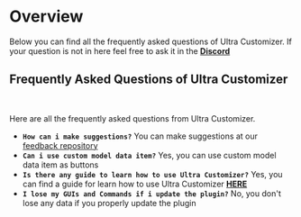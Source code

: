 # Overview
Below you can find all the frequently asked questions of Ultra Customizer. If your question is not in here feel free to ask it in the **[Discord](https://discord.gg/3JuHDm8)**
<br>

## Frequently Asked Questions of Ultra Customizer
<br>

Here are all the frequently asked questions from Ultra Customizer.
<br>

* **`How can i make suggestions?`**
  You can make suggestions at our [feedback repository](https://github.com/TechsCode-Team/Feedback/discussions/categories/suggestions)
* **`Can i use custom model data item?`**
  Yes, you can use custom model data item as buttons
* **`Is there any guide to learn how to use Ultra Customizer?`**
  Yes, you can find a guide for learn how to use Ultra Customizer **[HERE](https://guides.ultracustomizer.com/)**
* **`I lose my GUIs and Commands if i update the plugin?`**
  No, you don't lose any data if you properly update the plugin
